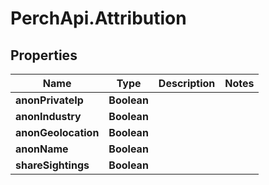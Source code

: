 # PerchApi.Attribution

## Properties
Name | Type | Description | Notes
------------ | ------------- | ------------- | -------------
**anonPrivateIp** | **Boolean** |  | 
**anonIndustry** | **Boolean** |  | 
**anonGeolocation** | **Boolean** |  | 
**anonName** | **Boolean** |  | 
**shareSightings** | **Boolean** |  | 


